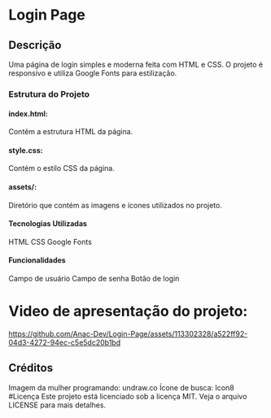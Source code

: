 # Login Page


## Descrição
Uma página de login simples e moderna feita com HTML e CSS. O projeto é responsivo e utiliza Google Fonts para estilização.

### Estrutura do Projeto
#### index.html: 
Contém a estrutura HTML da página.
#### style.css:
Contém o estilo CSS da página.
#### assets/:
Diretório que contém as imagens e ícones utilizados no projeto.
#### Tecnologias Utilizadas
HTML
CSS
Google Fonts
#### Funcionalidades
Campo de usuário
Campo de senha
Botão de login

# Video de apresentação do projeto:


https://github.com/Anac-Dev/Login-Page/assets/113302328/a522ff92-04d3-4272-94ec-c5e5dc20b1bd


## Créditos
Imagem da mulher programando: undraw.co
Ícone de busca: Icon8
#Licença
Este projeto está licenciado sob a licença MIT. Veja o arquivo LICENSE para mais detalhes.

